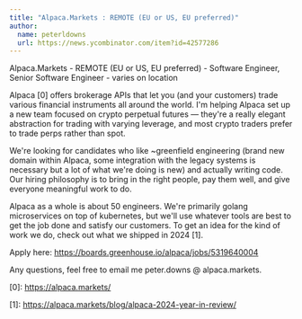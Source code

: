 ```yaml
---
title: "Alpaca.Markets : REMOTE (EU or US, EU preferred)"
author:
  name: peterldowns
  url: https://news.ycombinator.com/item?id=42577286
---
```

Alpaca.Markets - REMOTE (EU or US, EU preferred) - Software Engineer, Senior Software Engineer - varies on location

Alpaca [0] offers brokerage APIs that let you (and your customers) trade various financial instruments all around the world. I&#x27;m helping Alpaca set up a new team focused on crypto perpetual futures — they&#x27;re a really elegant abstraction for trading with varying leverage, and most crypto traders prefer to trade perps rather than spot.

We&#x27;re looking for candidates who like ~greenfield engineering (brand new domain within Alpaca, some integration with the legacy systems is necessary but a lot of what we&#x27;re doing is new) and actually writing code. Our hiring philosophy is to bring in the right people, pay them well, and give everyone meaningful work to do.

Alpaca as a whole is about 50 engineers. We&#x27;re primarily golang microservices on top of kubernetes, but we&#x27;ll use whatever tools are best to get the job done and satisfy our customers. To get an idea for the kind of work we do, check out what we shipped in 2024 [1].

Apply here: <a href="https:&#x2F;&#x2F;boards.greenhouse.io&#x2F;alpaca&#x2F;jobs&#x2F;5319640004" rel="nofollow">https:&#x2F;&#x2F;boards.greenhouse.io&#x2F;alpaca&#x2F;jobs&#x2F;5319640004</a>

Any questions, feel free to email me peter.downs @ alpaca.markets.

[0]: <a href="https:&#x2F;&#x2F;alpaca.markets&#x2F;" rel="nofollow">https:&#x2F;&#x2F;alpaca.markets&#x2F;</a>

[1]: <a href="https:&#x2F;&#x2F;alpaca.markets&#x2F;blog&#x2F;alpaca-2024-year-in-review&#x2F;" rel="nofollow">https:&#x2F;&#x2F;alpaca.markets&#x2F;blog&#x2F;alpaca-2024-year-in-review&#x2F;</a>
<JobApplication />
